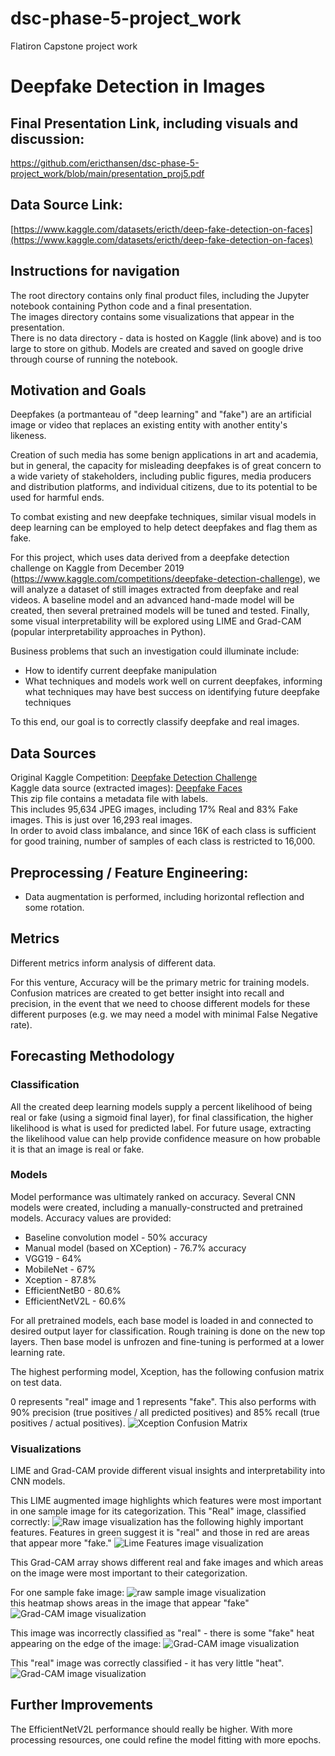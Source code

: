 # dsc-phase-5-project_work
Flatiron Capstone project work
# Deepfake Detection in Images

## Final Presentation Link, including visuals and discussion:  
https://github.com/ericthansen/dsc-phase-5-project_work/blob/main/presentation_proj5.pdf
## Data Source Link:  
[https://www.kaggle.com/datasets/ericth/deep-fake-detection-on-faces](https://www.kaggle.com/datasets/ericth/deep-fake-detection-on-faces)

## Instructions for navigation
The root directory contains only final product files, including the Jupyter notebook containing Python code and a final presentation.  
The images directory contains some visualizations that appear in the presentation.  
There is no data directory - data is hosted on Kaggle (link above) and is too large to store on github.  Models are created and saved on google drive through course of running the notebook.

## Motivation and Goals
Deepfakes (a portmanteau of "deep learning" and "fake") are an artificial image or video that replaces an existing entity with another entity's likeness.

Creation of such media has some benign applications in art and academia, but in general, the capacity for misleading deepfakes is of great concern to a wide variety of stakeholders, including public figures, media producers and distribution platforms, and individual citizens, due to its potential to be used for harmful ends.

To combat existing and new deepfake techniques, similar visual models in deep learning can be employed to help detect deepfakes and flag them as fake.

For this project, which uses data derived from a deepfake detection challenge on Kaggle from December 2019 (https://www.kaggle.com/competitions/deepfake-detection-challenge), we will analyze a dataset of still images extracted from deepfake and real videos. A baseline model and an advanced hand-made model will be created, then several pretrained models will be tuned and tested. Finally, some visual interpretability will be explored using LIME and Grad-CAM (popular interpretability approaches in Python).

Business problems that such an investigation could illuminate include:
- How to identify current deepfake manipulation 
- What techniques and models work well on current deepfakes, informing what techniques may have best success on identifying future deepfake techniques  

To this end, our goal is to correctly classify deepfake and real images.

## Data Sources
Original Kaggle Competition: [Deepfake Detection Challenge](https://www.kaggle.com/competitions/deepfake-detection-challenge/)  
Kaggle data source (extracted images): [Deepfake Faces](https://www.kaggle.com/datasets/dagnelies/deepfake-faces)  
This zip file contains a metadata file with labels.  
This includes 95,634 JPEG images, including 17% Real and 83% Fake images.  This is just over 16,293 real images.  
In order to avoid class imbalance, and since 16K of each class is sufficient for good training, number of samples of each class is restricted to 16,000.

## Preprocessing / Feature Engineering:
- Data augmentation is performed, including horizontal reflection and some rotation.


## Metrics
Different metrics inform analysis of different data.  

For this venture, Accuracy will be the primary metric for training models.  Confusion matrices are created to get better insight into recall and precision, in the event that we need to choose different models for these different purposes (e.g. we may need a model with minimal False Negative rate).

## Forecasting Methodology
### Classification
All the created deep learning models supply a percent likelihood of being real or fake (using a sigmoid final layer), for final classification, the higher likelihood is what is used for predicted label.  For future usage, extracting the likelihood value can help provide confidence measure on how probable it is that an image is real or fake.

### Models
Model performance was ultimately ranked on accuracy.
Several CNN models were created, including a manually-constructed and pretrained models.  Accuracy values are provided:
- Baseline convolution model - 50% accuracy
- Manual model (based on XCeption) - 76.7% accuracy
-  VGG19 - 64% 
-  MobileNet - 67%
-  Xception - 87.8%
-  EfficientNetB0 - 80.6% 
-  EfficientNetV2L - 60.6%

For all pretrained models, each base model is loaded in and connected to desired output layer for classification.  Rough training is done on the new top layers.  Then base model is unfrozen and fine-tuning is performed at a lower learning rate.  

The highest performing model, Xception, has the following confusion matrix on test data.

0 represents "real" image and 1 represents "fake".
This also performs with 90% precision (true positives / all predicted positives) and 85% recall (true positives / actual positives).
![Xception Confusion Matrix](https://github.com/ericthansen/dsc-phase-5-project_work/images/XcepCM.png)

### Visualizations
LIME and Grad-CAM provide different visual insights and interpretability into CNN models.  

This LIME augmented image highlights which features were most important in one sample image for its categorization.
This "Real" image, classified correctly:
![Raw image visualization](https://github.com/ericthansen/dsc-phase-5-project_work/images/lime_1.png)
has the following  highly important features.  Features in green suggest it is "real" and those in red are areas that appear more "fake."
![Lime Features image visualization](https://github.com/ericthansen/dsc-phase-5-project_work/images/lime_2.png)

This Grad-CAM array shows different real and fake images and which areas on the image were most important to their categorization.

For one sample fake image:
![raw sample image visualization](https://github.com/ericthansen/dsc-phase-5-project_work/images/gc_1.png)  
this heatmap shows areas in the image that appear "fake"
![Grad-CAM image visualization](https://github.com/ericthansen/dsc-phase-5-project_work/images/gc_2.png)

This image was incorrectly classified as "real" - there is some "fake" heat appearing on the edge of the image:
![Grad-CAM image visualization](https://github.com/ericthansen/dsc-phase-5-project_work/images/gc_3_actualFakePredReal.jpeg)

This "real" image was correctly classified - it has very little "heat".
![Grad-CAM image visualization](https://github.com/ericthansen/dsc-phase-5-project_work/images/gc6_realreal.jpeg)

## Further Improvements
The EfficientNetV2L performance should really be higher.  With more processing resources, one could refine the model fitting with more epochs.  
